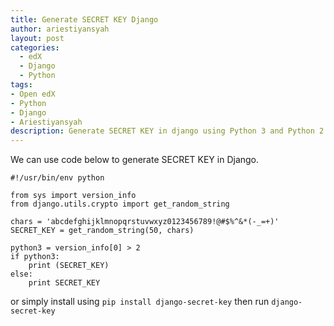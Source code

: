 ```yaml
---
title: Generate SECRET KEY Django
author: ariestiyansyah
layout: post
categories:
  - edX
  - Django
  - Python
tags:
- Open edX
- Python
- Django
- Ariestiyansyah
description: Generate SECRET KEY in django using Python 3 and Python 2
---
```


We can use code below to generate SECRET KEY in Django.

	#!/usr/bin/env python

	from sys import version_info
	from django.utils.crypto import get_random_string

	chars = 'abcdefghijklmnopqrstuvwxyz0123456789!@#$%^&*(-_=+)'
	SECRET_KEY = get_random_string(50, chars)

	python3 = version_info[0] > 2
	if python3:
    	print (SECRET_KEY)
	else:
    	print SECRET_KEY
    		
or simply install using `pip install django-secret-key` then run `django-secret-key`

